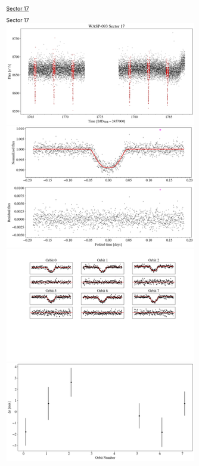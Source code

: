 [Sector 17](#sector17)

<a name = "sector17"></a>
Sector 17
![alt text](/tt/WASP-093_Sector_17/WASP-093_Sector_17_a_TimeSeries.png)
![alt text](/tt/WASP-093_Sector_17/WASP-093_Sector_17_b_FoldedLightCurve.png)
![alt text](/tt/WASP-093_Sector_17/WASP-093_Sector_17_b_IndividualTransitsWithFit.png)
![alt text](/tt/WASP-093_Sector_17/WASP-093_Sector_17_c_TimingResiduals.png)

